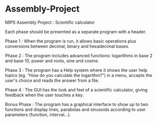 # Assembly-Project
MIPS Assembly Project : Scientific calculator

Each phase should be presented as a separate program with a header.

Phase 1 : When the program is run, it allows basic operations plus conversions
between decimal, binary and hexadecimal bases.

Phase 2 : The program includes advanced functions: logarithms in base 2 and base 10, power and
roots, sine and cosine.

Phase 3 : The program has a Help system where it shows the user help topics (eg.
“How do you calculate the logarithm?”) in a menu, accepts the user's choice and reads the answer from a file.

Phase 4 : The GUI has the look and feel of a scientific calculator, giving feedback
when the user touches a key.

Bonus Phase : The program has a graphical interface to show up to two functions and
display lines, parabolas and sinusoids according to user parameters (function, interval…).
